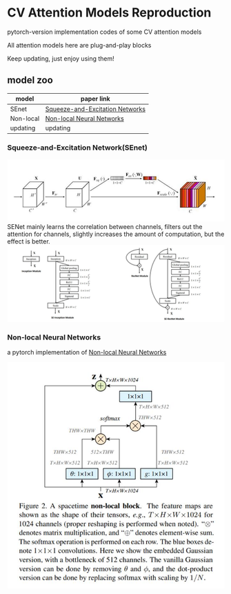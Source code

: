 # CV Attention Models Reproduction
pytorch-version implementation codes of some CV attention models


All attention models here are plug-and-play blocks

Keep updating, just enjoy using them!




## model zoo

|  model  | paper link |
| ---- |  ----  |
| SEnet |  [Squeeze-and-Excitation Networks](https://arxiv.org/abs/1709.01507) |
| Non-local |  [Non-local Neural Networks](https://arxiv.org/abs/1711.07971) |
| updating | updating |

### Squeeze-and-Excitation Network(SEnet)
![](./img/senet1.jpg)
SENet mainly learns the correlation between channels, filters out the attention for channels, slightly increases the amount of computation, but the effect is better.
![](./img/senet2.jpg)

### Non-local Neural Networks

a pytorch implementation of [Non-local Neural Networks](https://arxiv.org/abs/1711.07971)

![](./img/nonlocal.jpg)